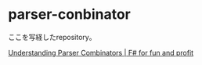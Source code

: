 # parser-conbinator

ここを写経したrepository。

[Understanding Parser Combinators | F# for fun and profit](https://fsharpforfunandprofit.com/posts/understanding-parser-combinators/)
